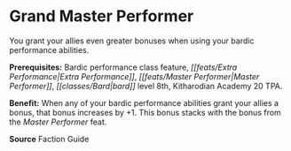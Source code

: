 ﻿---
cssclass: [feats]

---
# Grand Master Performer

You grant your allies even greater bonuses when using your bardic performance abilities.

**Prerequisites:** Bardic performance class feature, _[[feats/Extra Performance|Extra Performance]]_, _[[feats/Master Performer|Master Performer]]_, _[[classes/Bard|bard]]_ level 8th, Kitharodian Academy 20 TPA.

**Benefit:** When any of your bardic performance abilities grant your allies a bonus, that bonus increases by +1. This bonus stacks with the bonus from the _Master Performer_ feat.

**Source** Faction Guide